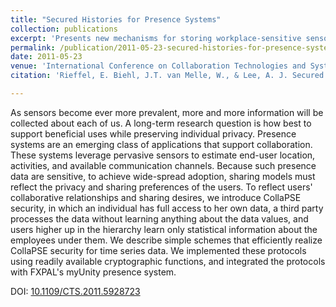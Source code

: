 ```yaml
---
title: "Secured Histories for Presence Systems"
collection: publications
excerpt: 'Presents new mechanisms for storing workplace-sensitive sensor data that can be computed upon, but not leveraged for moment-by-moment disclosure.'
permalink: /publication/2011-05-23-secured-histories-for-presence-systems
date: 2011-05-23
venue: 'International Conference on Collaboration Technologies and Systems (CTS)'
citation: 'Rieffel, E. Biehl, J.T. van Melle, W., & Lee, A. J. Secured Histories for Presence Systems. <i>In Proceedings of the 2011 International Conference on Collaboration Technologies and Systems (CTS)</i>, Philadelphia, PA, 2011, pp. 446-456.'

---
```

As sensors become ever more prevalent, more and more information will be collected about each of us. A long-term research question is how best to support beneficial uses while preserving individual privacy. Presence systems are an emerging class of applications that support collaboration. These systems leverage pervasive sensors to estimate end-user location, activities, and available communication channels. Because such presence data are sensitive, to achieve wide-spread adoption, sharing models must reflect the privacy and sharing preferences of the users. To reflect users' collaborative relationships and sharing desires, we introduce CollaPSE security, in which an individual has full access to her own data, a third party processes the data without learning anything about the data values, and users higher up in the hierarchy learn only statistical information about the employees under them. We describe simple schemes that efficiently realize CollaPSE security for time series data. We implemented these protocols using readily available cryptographic functions, and integrated the protocols with FXPAL's myUnity presence system.

DOI: [10.1109/CTS.2011.5928723](https://doi.org/10.1109/CTS.2011.5928723)
